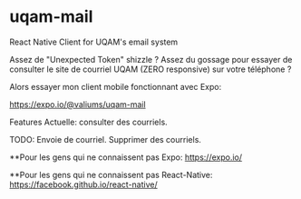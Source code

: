 # uqam-mail
React Native Client for UQAM's email system 

Assez de "Unexpected Token" shizzle ?
Assez du gossage pour essayer de consulter le site de courriel UQAM (ZERO responsive) sur votre téléphone ? 

Alors essayer mon client mobile fonctionnant avec Expo:

https://expo.io/@valiums/uqam-mail

Features Actuelle:
consulter des courriels.

TODO:
Envoie de courriel.
Supprimer des courriels.


**Pour les gens qui ne connaissent pas Expo:
https://expo.io/

**Pour les gens qui ne connaissent pas React-Native:
https://facebook.github.io/react-native/
